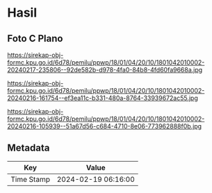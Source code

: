 # Hasil

## Foto C Plano

https://sirekap-obj-formc.kpu.go.id/6d78/pemilu/ppwp/18/01/04/20/10/1801042010002-20240217-235806--92de582b-d978-4fa0-84b8-4fd60fa9668a.jpg

https://sirekap-obj-formc.kpu.go.id/6d78/pemilu/ppwp/18/01/04/20/10/1801042010002-20240216-161754--ef3ea11c-b331-480a-8764-33939672ac55.jpg

https://sirekap-obj-formc.kpu.go.id/6d78/pemilu/ppwp/18/01/04/20/10/1801042010002-20240216-105939--51a67d56-c684-4710-8e06-773962888f0b.jpg


## Metadata

| Key        | Value               |
| ---------- | ------------------- |
| Time Stamp | 2024-02-19 06:16:00 |



